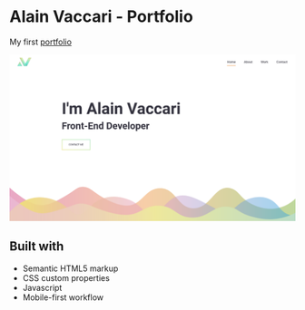 # Alain Vaccari - Portfolio

My first [portfolio](https://alain-sys.github.io/portfolio/)

<a href="https://alain-sys.github.io/portfolio/" target="_blank">
 <img src="images/image-portfolio-desktop.png" alt="Alain Vaccari portfolio"/>
</a>


## Built with

- Semantic HTML5 markup
- CSS custom properties
- Javascript
- Mobile-first workflow
